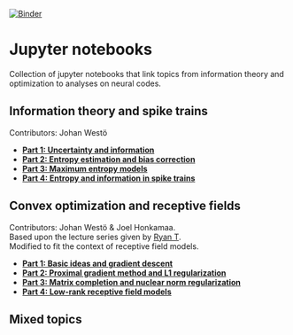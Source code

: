 [![Binder](https://mybinder.org/badge.svg)](https://mybinder.org/v2/gh/ala-laurila-lab/information-theory/master)

# Jupyter notebooks
Collection of jupyter notebooks that link topics from information theory and optimization to analyses on neural codes.


## Information theory and spike trains
Contributors: Johan Westö
* [**Part 1: Uncertainty and information**](https://nbviewer.jupyter.org/github/ala-laurila-lab/jupyter-notebooks/blob/master/InformationTheory/Part%201%2C%20entropy%2C%20uncertainty%20and%20information.ipynb)
* [**Part 2: Entropy estimation and bias correction**](https://nbviewer.jupyter.org/github/ala-laurila-lab/jupyter-notebooks/blob/master/InformationTheory/Part%202%2C%20entropy%20estimation%20and%20bias%20correction.ipynb)
* [**Part 3: Maximum entropy models**](https://nbviewer.jupyter.org/github/ala-laurila-lab/jupyter-notebooks/blob/master/InformationTheory/Part%203%2C%20maximum%20entropy%20models.ipynb)
* [**Part 4: Entropy and information in spike trains**](https://nbviewer.jupyter.org/github/ala-laurila-lab/jupyter-notebooks/blob/master/InformationTheory/Part%204%2C%20entropy%20of%20spike%20trains.ipynb)

## Convex optimization and receptive fields
Contributors: Johan Westö & Joel Honkamaa.  
Based upon the lecture series given by [Ryan T](https://www.youtube.com/channel/UCIvaLZcfz3ikJ1cD-zMpIXg/playlists).  
Modified to fit the context of receptive field models.  
* [**Part 1: Basic ideas and gradient descent**](https://nbviewer.jupyter.org/github/ala-laurila-lab/jupyter-notebooks/blob/master/ConvexOptimization/Part%201%2C%20basic%20ideas%20and%20gradient%20descent.ipynb)
* [**Part 2: Proximal gradient method and L1 regularization**](https://nbviewer.jupyter.org/github/ala-laurila-lab/information-theory/blob/master/ConvexOptimization/Part%202%2C%20proximal%20gradient%20and%20L1%20regularisation.ipynb)
* [**Part 3: Matrix completion and nuclear norm regularization**](https://nbviewer.jupyter.org/github/ala-laurila-lab/information-theory/blob/master/onvexOptimization/Part%203%2C%20Matrix%20completion%20and%20nuclear%20norm%20regularization.ipynb)
* [**Part 4: Low-rank receptive field models**](https://nbviewer.jupyter.org/github/ala-laurila-lab/information-theory/blob/master/ConvexOptimization/Part%204%2C%20Low-rank%20receptive%20field%20models.ipynb)

## Mixed topics
